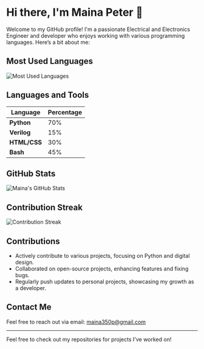 # Hi there, I'm Maina Peter 👋

Welcome to my GitHub profile! I'm a passionate Electrical and Electronics Engineer and developer who enjoys working with various programming languages. Here’s a bit about me:

## Most Used Languages

![Most Used Languages](https://github-readme-stats.vercel.app/api/top-langs/?username=pierretfie&layout=compact&theme=radical)

## Languages and Tools

| Language     | Percentage |
|--------------|------------|
| **Python**   | 70%        |
| **Verilog**  | 15%        |
| **HTML/CSS** | 30%        |
| **Bash**     | 45%         |

## GitHub Stats

![Maina's GitHub Stats](https://github-readme-stats.vercel.app/api?username=pierretfie&show_icons=true&theme=radical)

## Contribution Streak
![Contribution Streak](https://github-readme-streak-stats.herokuapp.com/?user=pierretfie&theme=radical)



## Contributions

- Actively contribute to various projects, focusing on Python and digital design.
- Collaborated on open-source projects, enhancing features and fixing bugs.
- Regularly push updates to personal projects, showcasing my growth as a developer.

## Contact Me

Feel free to reach out via email: [maina350p@gmail.com](mailto:maina350p@gmail.com)

---

Feel free to check out my repositories for projects I've worked on!
